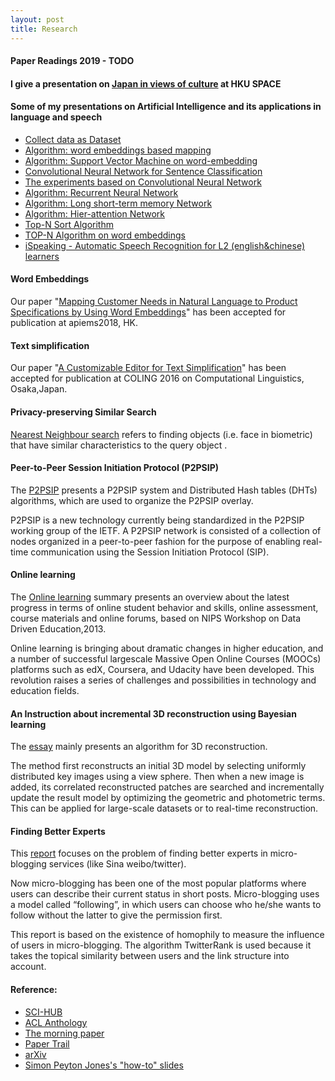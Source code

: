 ```yaml
---
layout: post
title: Research
---
```

#### Paper Readings 2019 - TODO  

#### I give a presentation on [Japan in views of culture](https://drive.google.com/open?id=1pxve4i0LEUI8Vyv14BEAUQD_2UsKusw74gt32sZRxso) at HKU SPACE   


#### Some of my presentations on Artificial Intelligence and its applications in language and speech  

* [Collect data as Dataset](https://docs.google.com/presentation/d/1Y7zrC9QLHHcFlQpn3Yb2_paOgU_xB1B4yJwjM6ah98E/edit?usp=sharing)
* [Algorithm: word embeddings based mapping](https://docs.google.com/presentation/d/1XpAfL3T-A0cxyRjVbmZFE2M8jsFQrwycfGX042OSP18/edit?usp=sharing)
* [Algorithm: Support Vector Machine on word-embedding](https://docs.google.com/presentation/d/1GoGhYoFfq1Ha2MoseFj5KcWrzu0IISQ2/edit#slide=id.p1)
* [Convolutional Neural Network for Sentence Classification](https://docs.google.com/presentation/d/1w8Qw0U5P9FVhO8-4WYMb0-foUYG47CBE/edit#slide=id.p1)
* [The experiments based on Convolutional Neural Network](https://docs.google.com/presentation/d/1JKskq_ufcVFyvbG0yfBc1aRl0PLv39ak/edit#slide=id.p1)
* [Algorithm: Recurrent Neural Network](https://docs.google.com/presentation/d/1UG5GBp7PH-8pOlXFw_jMKGQQpUtEe2xV/edit#slide=id.p1)
* [Algorithm: Long short-term memory Network](https://docs.google.com/presentation/d/1f-5p59g9NrMlYHkhjagAYe7OO-23P-R-/edit#slide=id.p1)
* [Algorithm: Hier-attention Network](https://docs.google.com/presentation/d/1MWM-tzy_I7I-MWqkIF3u9KodEKW3K2Tb/edit#slide=id.p1)
* [Top-N Sort Algorithm](https://docs.google.com/presentation/d/1kpzEqbFUUvQ3dsSITs5C8ifK0VfOyAB0/edit#slide=id.p1)
* [TOP-N Algorithm on word embeddings](https://docs.google.com/presentation/d/1kpzEqbFUUvQ3dsSITs5C8ifK0VfOyAB0/edit#slide=id.p1)
* [iSpeaking - Automatic Speech Recognition for L2 (english&chinese) learners](https://docs.google.com/presentation/d/1qQC-UeyoCN7V9WVZTzPQqjbsb1NS8HI3/edit#slide=id.p1)

#### Word Embeddings 
  Our paper "[Mapping Customer Needs in Natural Language to Product Specifications by Using Word Embeddings](https://drive.google.com/file/d/1pfpff9EWB2gOGllzh8DHIapp-fBGlC55/view?usp=sharing)" has been accepted for publication at apiems2018, HK.


#### Text simplification
  Our paper "[A Customizable Editor for Text Simplification](https://drive.google.com/file/d/0B8JbPdkDj7JZblBqcWVhVWdFTUE/view)" has been accepted for publication at COLING 2016 on Computational Linguistics, Osaka,Japan.


#### Privacy-preserving Similar Search  
  [Nearest Neighbour search](https://drive.google.com/file/d/0B8JbPdkDj7JZR2NQemVEQUNrZVU/view?usp=sharing) refers to finding objects (i.e. face in biometric) that have similar characteristics to the query object .


#### Peer-to-Peer Session Initiation Protocol (P2PSIP)    
  The [P2PSIP](https://drive.google.com/file/d/0B8JbPdkDj7JZQVpqbkwzeDM3bDQ/view?usp=sharing) presents a P2PSIP system and Distributed Hash tables (DHTs) algorithms, which are used to organize the P2PSIP overlay.

  P2PSIP is a new technology currently being standardized in the P2PSIP working group of the IETF. A P2PSIP network is consisted of a collection of nodes organized in a peer-to-peer fashion for the purpose of enabling real-time communication using the Session Initiation Protocol (SIP). 


#### Online learning
  The [Online learning](https://drive.google.com/file/d/0B8JbPdkDj7JZZ3hTYXNlbDhSU1U/view?usp=sharing) summary presents an overview about the latest progress in terms of online student behavior and skills, online assessment, course materials and online forums, based on NIPS Workshop on Data Driven Education,2013.

  Online learning is bringing about dramatic changes in higher education, and a number of successful large­scale Massive Open Online Courses (MOOCs) platforms such as edX, Coursera, and Udacity have been developed. This revolution raises a series of challenges and possibilities in technology and education fields. 

#### An Instruction about incremental 3D reconstruction using Bayesian learning
  The [essay](https://drive.google.com/open?id=0B8JbPdkDj7JZNjdXZE5GMVc4bGc) mainly presents an algorithm for 3D reconstruction. 

  The method first reconstructs an initial 3D model by selecting uniformly distributed key images using a view sphere. Then when a new image is added, its correlated reconstructed patches are searched and incrementally update the result model by optimizing the geometric and photometric terms. This can be applied for large-scale datasets or to real-time reconstruction.

#### Finding Better Experts
  This [report](https://drive.google.com/file/d/0B8JbPdkDj7JZUGF1S1BiRjhUYzQ/view?usp=sharing) focuses on the problem of finding better experts in micro-blogging services (like Sina weibo/twitter).

  Now micro-blogging has been one of the most popular platforms where users can describe their current status in short posts. Micro-blogging uses a model called “following”, in which users can choose who he/she wants to follow without the latter to give the permission first. 

  This report is based on the existence of homophily to measure the influence of users in micro-blogging. The algorithm TwitterRank is used because it takes the topical similarity between users and the link structure into account.  

#### Reference:
  * [SCI-HUB](http://sci-hub.cc/)
  * [ACL Anthology](http://aclweb.org/anthology/index.html)
  * [The morning paper](http://blog.acolyer.org)
  * [Paper Trail](http://the-paper-trail.org/blog/)
  * [arXiv](http://arxiv.org/)
  * [Simon Peyton Jones's "how-to" slides](http://classes.engr.oregonstate.edu/eecs/spring2016/cs519-001/how-to-paper-talk-OSU.pdf)

